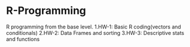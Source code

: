 # R-Programming
R programming from the base level.
1.HW-1: Basic R coding(vectors and conditionals)
2.HW-2: Data Frames and sorting
3.HW-3: Descriptive stats and functions
